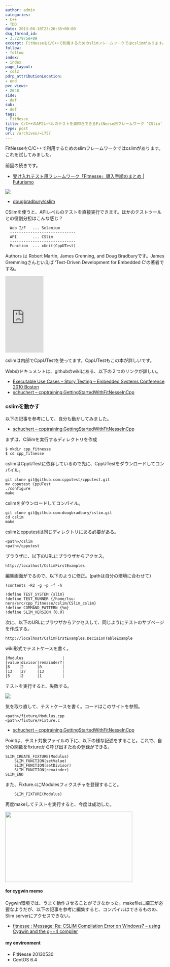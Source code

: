 ```yaml
---
author: admin
categories:
- C++
- TDD
date: 2013-08-10T23:26:35+00:00
dsq_thread_id:
- 3.727975e+09
excerpt: FitNesseをC/C++で利用するためのslimフレームワークではcslimがあります。これを試してみました。
follow:
- follow
index:
- index
page_layout:
- col2
pdrp_attributionLocation:
- end
pvc_views:
- 2648
side:
- def
sub:
- def
tags:
- FitNesse
title: C/C++のAPIレベルのテストを直叩きできるFitNesse用フレームワーク ‘CSlim’
type: post
url: /archives/=1757
---
```


<!--:ja-->

FitNesseをC/C++で利用するためのslimフレームワークではcslimがあります。これを試してみました。

前回の続きです。

  * <a href="http://futurismo.biz/archives/1752" target="_blank">受け入れテスト用フレームワーク「Fitnesse」導入手順のまとめ | Futurismo</a>

![][1]

  * <a href="https://github.com/dougbradbury/cslim" target="_blank">dougbradbury/cslim</a>

CSlimを使うと、APIレベルのテストを直接実行できます。ほかのテストツールとの役割分担はこんな感じ？

      Web I/F   ... Selenium
      -----------------------------
      API       ... CSlim
      -----------------------------
      Function  ... xUnit(CppUTest)
    

Authors は Robert Martin, James Grenning, and Doug Bradburyです。James Gremmingさんといえば &#8216;Test-Driven Development for Embedded C&#8217;の著者ですね。

<iframe src="http://rcm-fe.amazon-adsystem.com/e/cm?lt1=_blank&#038;bc1=000000&#038;IS2=1&#038;bg1=FFFFFF&#038;fc1=000000&#038;lc1=0000FF&#038;t=sleephacker-22&#038;o=9&#038;p=8&#038;l=as4&#038;m=amazon&#038;f=ifr&#038;ref=ss_til&#038;asins=193435662X" style="width:120px;height:240px;" scrolling="no" marginwidth="0" marginheight="0" frameborder="0"></iframe>

cslimは内部でCppUTestを使ってます。CppUTestもこの本が詳しいです。

Webのドキュメントは、githubのwikiにある、以下の２つのリンクが詳しい。

  * <a href="http://www.renaissancesoftware.net/papers/79-executable-use-cases-story-testing-embedded-systems-conference-2010-boston.html" target="_blank">Executable Use Cases &#8211; Story Testing &#8211; Embedded Systems Conference 2010 Boston</a>
  * <a href="http://schuchert.wikispaces.com/cpptraining.GettingStartedWithFitNesseInCpp" target="_blank">schuchert &#8211; cpptraining.GettingStartedWithFitNesseInCpp</a>

### cslimを動かす

以下の記事を参考にして、自分も動かしてみました。

  * <a href="http://schuchert.wikispaces.com/cpptraining.GettingStartedWithFitNesseInCpp" target="_blank">schuchert &#8211; cpptraining.GettingStartedWithFitNesseInCpp</a>

まずは、CSlimを実行するディレクトリを作成

    $ mkdir cpp_fitnesse
    $ cd cpp_fitnesse
    

cslimはCppUTestに依存しているので先に、CppUTestをダウンロードしてコンパイル。

    git clone git@github.com:cpputest/cpputest.git
    mv cpputest CppUTest
    ./configure
    make
    

cslimをダウンロードしてコンパイル。

    git clone git@github.com:dougbradbury/cslim.git
    cd cslim
    make
    

cslimとcpputestは同じディレクトリにある必要がある。

    <path>/cslim
    <path>/cpputest
    

ブラウザに、以下のURLにブラウザからアクセス。

    http://localhost/CslimFirstExamples
    

編集画面がでるので、以下のように修正。(pathは自分の環境に合わせて）

    !contents -R2 -g -p -f -h
    
    !define TEST_SYSTEM {slim}
    !define TEST_RUNNER {/home/tsu-nera/src/cpp_fitnesse/cslim/CSlim_cslim}
    !define COMMAND_PATTERN {%m}
    !define SLIM_VERSION {0.0}
    

次に、以下のURLにブラウザからアクセスして、同じようにテストのサブページを作成する。

    http://localhost/CslimFirstExamples.DecisionTableExample
    

wiki形式でテストケースを書く。

    |Modulus                 |
    |value|divisor|remainder?|
    |6    |2      |0         |
    |13   |27     |13        |
    |5    |2      |1         |
    

テストを実行すると、失敗する。

![][2]

気を取り直して、テストケースを書く。コードはこのサイトを参照。

    <path>/fixture/Modulus.cpp
    <path>/fixture/Fixture.c
    

  * <a href="http://schuchert.wikispaces.com/cpptraining.GettingStartedWithFitNesseInCpp" target="_blank">schuchert &#8211; cpptraining.GettingStartedWithFitNesseInCpp</a>

Pointは、テスト対象ファイルの下に、以下の様な記述をすること。これで、自分の関数をfixtureから呼び出すための登録ができる。

    SLIM_CREATE_FIXTURE(Modulus) 
        SLIM_FUNCTION(setValue)
        SLIM_FUNCTION(setDivisor)
        SLIM_FUNCTION(remainder)
    SLIM_END
    

また、Fixture.cにModulesフィクスチャを登録すること。

        SLIM_FIXTURE(Modulus)
    

再度makeしてテストを実行すると、今度は成功した。

[<img src="https://lh5.googleusercontent.com/-5_52Cn_X03U/UgbAzXrZ2cI/AAAAAAAAAxM/gVFcmIm8L3Y/s400/SnapCrab_NoName_2013-8-11_7-34-50_No-00.jpg" height="221" width="400" />][3]

#### for cygwin memo

Cygwin環境では、うまく動作させることができなかった。makefileに細工が必要なようだが、以下の記事を参考に編集すると、コンパイルはできるものの、Slim serverにアクセスできない。

  * <a href="http://tech.dir.groups.yahoo.com/group/fitnesse/message/19431" target="_blank">fitnesse : Message: Re: CSLIM Compilation Error on Windows7 &#8211; using Cygwin and the g++4 compiler</a>

#### my environment

  * FitNesse 20130530
  * CentOS 6.4

 [1]: http://lh5.ggpht.com/-kisp2xg__ck/UgXaghxNd_I/AAAAAAAAAwM/tENCQ11ME_U/SnapCrab_NoName_2013-8-10_15-15-16_No-00.jpg
 [2]: http://lh4.ggpht.com/-JTAUaBlT4Pw/Uga_LwIaD7I/AAAAAAAAAw8/OQWYd-xYK2s/SnapCrab_NoName_2013-8-11_7-30-56_No-00.jpg
 [3]: https://picasaweb.google.com/lh/photo/MKcovKGxx-kZdZHfxLbh9DyD6hjDXGH6XyE6iLrzolo?feat=embedwebsite